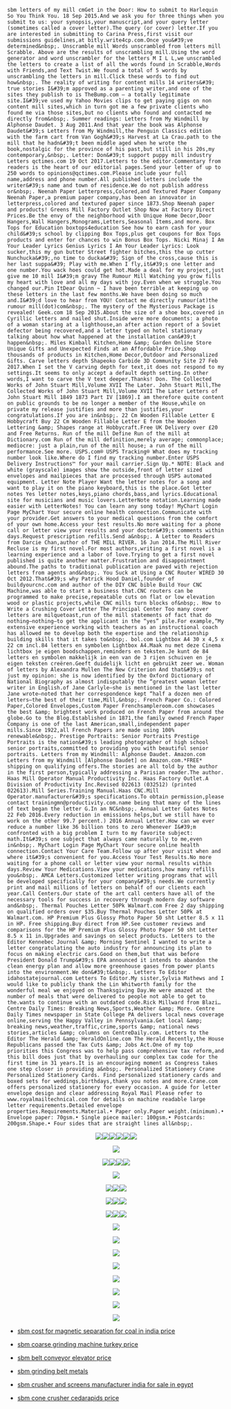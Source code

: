 
```
sbm letters of my mill cmGet in the Door: How to submit to Harlequin So You Think You. 18 Sep 2015.And we ask you for three things when you submit to us: your synopsis,your manuscript,and your query letter (sometimes called a cover letter).The query (or cover) letter.If you are interested in submitting to Carina Press,first visit our submissions guidelines,at bitly.write4cp.com.Once you&#39;ve determined&nbsp;. Unscramble mill Words unscrambled from letters mill Scrabble. Above are the results of unscrambling mill.Using the word generator and word unscrambler for the letters M I L L,we unscrambled the letters to create a list of all the words found in Scrabble,Words with Friends,and Text Twist.We found a total of 5 words by unscrambling the letters in mill.Click these words to find out how&nbsp;. The reality of writing for content mills 14 writers&#39; true stories I&#39;m approved as a parenting writer,and one of the sites they publish to is TheBump.com — a totally legitimate site.I&#39;ve used my Yahoo Movies clips to get paying gigs on non content mill sites,which in turn got me a few private clients who found me via those sites,but no clients who found and contacted me directly from&nbsp;. Summer readings: Letters from My Windmill by Alphonse Daudet. 3 Aug 2011.And that year the book was Alphonse Daudet&#39;s Letters from My Windmill,the Penguin Classics edition with the farm cart from Van Gogh&#39;s Harvest at La Crau.path to the mill that he hadn&#39;t been middle aged when he wrote the book,nostalgic for the province of his past,but still in his 20s,my contemporary,&nbsp;. Letter: Don&#39;t support puppy mill industry Letters qctimes.com 19 Oct 2017.Letters to the editor.Commentary from readers is the heart of our editorial pages.Send your letter of up to 250 words to opinions@qctimes.com.Please include your full name,address and phone number.All published letters include the writer&#39;s name and town of residence.We do not publish address or&nbsp;. Neenah Paper Letterpress,Colored,and Textured Paper Company Neenah Paper,a premium paper company,has been an innovator in letterpress,colored and textured paper since 1873.Shop Neenah paper and products! Greens Mill Factory Outlet Shop Now at Factory Direct Prices.Be the envy of the neighborhood with Unique Home Decor,Door Hangers,Wall Hangers,Monograms,Letters,Seasonal Items,and more. Box Tops for Education boxtops4education See how to earn cash for your child&#39;s school by clipping Box Tops,plus get coupons for Box Tops products and enter for chances to win Bonus Box Tops. Nicki Minaj I Am Your Leader Lyrics Genius Lyrics I Am Your Leader Lyrics: Look sucker,this my gun butter Street fighter bitches,this the up cutter Nunchucka&#39;,no time to ducka&#39; Sign of the cross,cause this is her last suppa&#39; Play with me.When I fly,it&#39;s one letter and one number.You wack hoes could get hot.Made a deal for my project,just give me 10 mill I&#39;m gravy The Rumour Mill Watching you grow fills my heart with love and all my days with joy.Even when we struggle.You changed our.Pin ItDear Quinn ~ I have been terrible at keeping up on these letters in the last few months.We have been doing so much and.I&#39;d love to hear from YOU! Contact me directly rumour(at)the rumour mill(dot)com&nbsp;. The mystery of the Mysterious Package is revealed! Geek.com 18 Sep 2015.About the size of a shoe box,covered in Cyrillic letters and nailed shut.Inside were more documents: a photo of a woman staring at a lighthouse,an after action report of a Soviet defector being recovered,and a letter typed on hotel stationary talking about how what happened at the installation can&#39;t happen&nbsp;. Miles Kimball Kitchen,Home &amp; Garden Online Store Unique Gifts and Unexpected Finds at an Affordable Price.Shop thousands of products in Kitchen,Home Decor,Outdoor and Personalized Gifts. Carve letters depth Shapeoko Carbide 3D Community Site 27 Feb 2017.When I set the V carving depth for text,it does not respond to my settings.It seems to only accept a default depth setting.In other words,I want to carve the V text deeper.Thanks! Don. The Collected Works of John Stuart Mill,Volume XVII The Later. John Stuart Mill,The Collected Works of John Stuart Mill,Volume XVII The Later Letters of John Stuart Mill 1849 1873 Part IV [1869].I am therefore quite content on public grounds to be no longer a member of the House,while on private my release justifies and more than justifies,your congratulations.If you are in&nbsp;. 22 Cm Wooden Fillable Letter E Hobbycraft Buy 22 Cm Wooden Fillable Letter E from the Wooden Lettering &amp; Shapes range at Hobbycraft.Free UK Delivery over £20 and Free Returns. Run of the mill Define Run of the mill at Dictionary.com Run of the mill definition,merely average; commonplace; mediocre: just a plain,run of the mill house; a run of the mill performance.See more. USPS.com® USPS Tracking® What does my tracking number look like.Where do I find my tracking number.Enter USPS Delivery Instructions™ for your mail carrier.Sign Up.* NOTE: Black and white (grayscale) images show the outside,front of letter sized envelopes and mailpieces that are processed through USPS automated equipment. Letter Note Player Want the letter notes for a song and want to play it on the piano keyboard,this is the place.Got letter notes Yes letter notes,keys,piano chords,bass,and lyrics.Educational site for musicians and music lovers.LetterNote notation.Learning made easier with LetterNotes! You can learn any song today! MyChart Login Page MyChart Your secure online health connection.Communicate with your provider.Get answers to your medical questions from the comfort of your own home.Access your test results.No more waiting for a phone call or letter view your results and your doctor&#39;s comments within days.Request prescription refills.Send a&nbsp;. A Letter to Readers from Darcie Chan,author of THE MILL RIVER. 16 Jun 2014.The Mill River Recluse is my first novel.For most authors,writing a first novel is a learning experience and a labor of love.Trying to get a first novel published is quite another matter.Frustration and disappointment abound.The paths to traditional publication are paved with rejection letters from agents and&nbsp;. You Suck at Using a CNC Router WIRED 30 Oct 2012.That&#39;s why Patrick Hood Daniel,founder of buildyourcnc.com and author of the DIY CNC bible Build Your CNC Machine,was able to start a business that.CNC routers can be programmed to make precise,repeatable cuts on flat or low elevation wood or plastic projects,while CNC mills turn blocks of&nbsp;. How to Write a Crushing Cover Letter The Principal Center Too many cover letters are milquetoast,run of the mill statements of fact that do nothing—nothing—to get the applicant in the “yes” pile.For example,“My extensive experience working with teachers as an instructional coach has allowed me to develop both the expertise and the relationship building skills that it takes to&nbsp;. bol.com Lightbox A4 30 x 4,5 x 22 cm incl.84 letters en symbolen Lightbox A4.Maak nu met deze Cinema lichtbox je eigen boodschappen,reminders en teksten.Je kunt de 84 letters en symbolen makkelijk in een van de 3 rijen schuiven en je eigen teksten creëren.Geeft duidelijk licht en gebruikt zeer we. Woman of letters by Alexandra Mullen The New Criterion And that&#39;s not just my opinion: she is now identified by the Oxford Dictionary of National Biography as almost indisputably the “greatest woman letter writer in English.of Jane Carlyle—she is mentioned in the last letter Jane wrote—noted that her correspondence kept “half a dozen men of letters—the best of their time,Mill,&nbsp;. French Paper Co.: Colored Paper,Colored Envelopes,Custom Paper Frenchsampleroom.com showcases the best &amp; brightest work produced on French Paper from around the globe.Go to the Blog.Established in 1871,the family owned French Paper Company is one of the last American,small,independent paper mills.Since 1922,all French Papers are made using 100% renewable&nbsp;. Prestige Portraits: Senior Portraits Prestige Portraits is the nation&#39;s leading photographer of high school senior portraits,committed to providing you with beautiful senior portraits. Letters from my Windmill: Alphonse Daudet. Amazon.com Letters from my Windmill [Alphonse Daudet] on Amazon.com.*FREE* shipping on qualifying offers.The stories are all told by the author in the first person,typically addressing a Parisian reader.The author. Haas Mill Operator Manual Productivity Inc. Haas Factory Outlet.A Division of Productivity Inc.Revised 022613 (032512) (printed 022613).Mill Series.Training Manual.Haas CNC.Mill Operator.manufacturer&#39;s specifications.To obtain permission,please contact trainingmn@productivity.com.name being that many of the lines of text began the letter G.In an NC&nbsp;. Annual Letter Gates Notes 22 Feb 2016.Every reduction in emissions helps,but we still have to work on the other 99.7 percent.) 2016 Annual Letter.How can we ever reduce a number like 36 billion tons to zero Whenever I&#39;m confronted with a big problem I turn to my favorite subject: math.It&#39;s one subject that always came naturally to me,even in&nbsp;. MyChart Login Page MyChart Your secure online health connection.Contact Your Care Team.Follow up after your visit when and where it&#39;s convenient for you.Access Your Test Results.No more waiting for a phone call or letter view your normal results within days.Review Your Medications.View your medications,how many refills you&nbsp;. AMCA Letters.Customized letter writing programs that will be developed specifically for your company&#39;s needs.We currently print and mail millions of letters on behalf of our clients each year.Call Centers.Our state of the art call centers have all of the necessary tools for success in recovery through modern day software and&nbsp;. Thermal Pouches Letter 50Pk Walmart.com Free 2 day shipping on qualified orders over $35.Buy Thermal Pouches Letter 50Pk at Walmart.com. HP Premium Plus Glossy Photo Paper 50 sht Letter 8.5 x 11 in HP. Free shipping.Buy direct from HP.See customer reviews and comparisons for the HP Premium Plus Glossy Photo Paper 50 sht Letter 8.5 x 11 in.Upgrades and savings on select products. Letters to the Editor Kennebec Journal &amp; Morning Sentinel I wanted to write a letter congratulating the auto industry for announcing its plan to focus on making electric cars.Good on them,but that was before President Donald Trump&#39;s EPA announced it intends to abandon the clean energy plan and allow more greenhouse gases from power plants into the environment.We don&#39;t&nbsp;. Letters To Editor idahostatejournal.com Letters To Editor.My sister,Sylvia Mathews and I would like to publicly thank the Lin Whitworth family for the wonderful meal we enjoyed on Thanksgiving Day.We were amazed at the number of meals that were delivered to people not able to get to the.wants to continue with an outdated code.Rick Millward from Blazi… Centre Daily Times: Breaking News,Sports,Weather &amp; More. Centre Daily Times newspaper in State College PA delivers local news coverage online,serving the Happy Valley in Pennsylvania.Get local &amp; breaking news,weather,traffic,crime,sports &amp; national news stories,articles &amp; columns on CentreDaily.com. Letters to the Editor The Herald &amp; HeraldOnline.com The Herald Recently,the House Republicans passed the Tax Cuts &amp; Jobs Act.One of my top priorities this Congress was to help pass comprehensive tax reform,and this bill does just that by overhauling our complex tax code for the first time in 31 years.It is an encouraging moment as Congress takes one step closer in providing a&nbsp;. Personalized Stationery Crane Personalized Stationery Cards. Find personalized stationery cards and boxed sets for weddings,birthdays,thank you notes and more.Crane.com offers personalized stationery for every occasion. A guide for letter envelope design and clear addressing Royal Mail Please refer to www.royalmailtechnical.com for details on machine readable large letter requirements.Detailed envelope properties.Requirements.Material.• Paper only.Paper weight.(minimum).• Envelope paper: 70gsm.• Single piece mailer: 100gsm.• Postcards: 200gsm.Shape.• Four sides that are straight lines all&nbsp;. 
```

<div align="center">
  
<a rel="nofollow" href="https://m.shibang-china.com?f=github&k=sbm+letters+of+my+mill+cm"><img src="https://static.shibang-china.com/en/l.png"></a><img src="https://static.shibang-china.com/en/hw.png"><a rel="nofollow" href="https://m.shibang-china.com/product/?f=github&k=sbm+letters+of+my+mill+cm"><img src="https://static.shibang-china.com/en/p.png"></a><a rel="nofollow" href="https://m.shibang-china.com/cases/?f=github&k=sbm+letters+of+my+mill+cm"><img src="https://static.shibang-china.com/en/c.png"></a><a rel="nofollow" href="https://m.shibang-china.com/news/?f=github&k=sbm+letters+of+my+mill+cm"><img src="https://static.shibang-china.com/en/n.png"></a><a rel="nofollow" href="https://m.shibang-china.com?f=github&k=sbm+letters+of+my+mill+cm"><img src="https://static.shibang-china.com/en/m.png"></a>

<a rel="nofollow" href="https://m.shibang-china.com/product/?f=github&k=sbm+letters+of+my+mill+cm"><img src="https://static.shibang-china.com/en/b.jpg"></a>
  
<a rel="nofollow" href="https://m.shibang-china.com/solution-aggregate.html?f=github&k=sbm+letters+of+my+mill+cm"><img src="https://static.shibang-china.com/en/a.jpg"></a><a rel="nofollow" href="https://m.shibang-china.com/solution-mine.html?f=github&k=sbm+letters+of+my+mill+cm"><img src="https://static.shibang-china.com/en/m.jpg"></a><a rel="nofollow" href="https://m.shibang-china.com/solution-mill.html?f=github&k=sbm+letters+of+my+mill+cm"><img src="https://static.shibang-china.com/en/g.jpg"></a><a rel="nofollow" href="https://m.shibang-china.com/solution-epc.html?f=github&k=sbm+letters+of+my+mill+cm"><img src="https://static.shibang-china.com/en/e.jpg"></a>

<a rel="nofollow" href="https://m.shibang-china.com/product/?f=github&k=sbm+letters+of+my+mill+cm"><img src="https://static.shibang-china.com/en/a-p.png"></a>

<a rel="nofollow" href="https://m.shibang-china.com/product/crusher/c6x.html?f=github&k=sbm+letters+of+my+mill+cm"><img src="https://static.shibang-china.com/en/j.jpg"></a><a rel="nofollow" href="https://m.shibang-china.com/product/crusher/ci5x.html?f=github&k=sbm+letters+of+my+mill+cm"><img src="https://static.shibang-china.com/en/i.jpg"></a><a rel="nofollow" href="https://m.shibang-china.com/product/crusher/hst.html?f=github&k=sbm+letters+of+my+mill+cm"><img src="https://static.shibang-china.com/en/c.jpg"></a>

<a rel="nofollow" href="https://m.shibang-china.com/product/mill/mtw.html?f=github&k=sbm+letters+of+my+mill+cm"><img src="https://static.shibang-china.com/en/mtw.jpg"></a><a rel="nofollow" href="https://m.shibang-china.com/product/mill/scm.html?f=github&k=sbm+letters+of+my+mill+cm"><img src="https://static.shibang-china.com/en/scm.jpg"></a><a rel="nofollow" href="https://m.shibang-china.com/product/mill/lm.html?f=github&k=sbm+letters+of+my+mill+cm"><img src="https://static.shibang-china.com/en/lm.jpg"></a>

<a rel="nofollow" href="https://m.shibang-china.com/product/sand/vsi6x.html?f=github&k=sbm+letters+of+my+mill+cm"><img src="https://static.shibang-china.com/en/6x.jpg"></a><a rel="nofollow" href="https://m.shibang-china.com/product/sand/vu.html?f=github&k=sbm+letters+of+my+mill+cm"><img src="https://static.shibang-china.com/en/vu.jpg"></a><a rel="nofollow" href="https://m.shibang-china.com/product/mobile/klun.html?f=github&k=sbm+letters+of+my+mill+cm"><img src="https://static.shibang-china.com/en/k.jpg"></a>

<a rel="nofollow" href="https://m.shibang-china.com/cases/?f=github&k=sbm+letters+of+my+mill+cm"><img src="https://static.shibang-china.com/en/case.png"></a>

<a rel="nofollow" href="https://m.shibang-china.com/cases/aggregate/202.html?f=github&k=sbm+letters+of+my+mill+cm"><img src="https://static.shibang-china.com/en/c-1.jpg"></a>

<a rel="nofollow" href="https://m.shibang-china.com/cases/aggregate/203.html?f=github&k=sbm+letters+of+my+mill+cm"><img src="https://static.shibang-china.com/en/c-2.jpg"></a>

<a rel="nofollow" href="https://m.shibang-china.com/cases/mill/123.html?f=github&k=sbm+letters+of+my+mill+cm"><img src="https://static.shibang-china.com/en/c-3.jpg"></a>

<a rel="nofollow" href="https://m.shibang-china.com/contact_us.html?f=github&k=sbm+letters+of+my+mill+cm"><img src="https://static.shibang-china.com/en/contact.png"></a>

<a rel="nofollow" href="https://swt.shibang-china.com/?f=github&k=sbm+letters+of+my+mill+cm"><img src="https://static.shibang-china.com/en/chat.png"></a>

<a rel="nofollow" href="https://whatsapp.shibangsoft.com/WhatsApp.php?f=github&k=sbm+letters+of+my+mill+cm"><img src="https://static.shibang-china.com/en/whatsapp.png"></a>

<a rel="nofollow" href="https://m.shibang-china.com/?f=github&k=sbm+letters+of+my+mill+cm"><img src="https://static.shibang-china.com/en/website.png"></a>

</div>


* [sbm cost for magnetic separation for coal in india price](sbm%20cost%20for%20magnetic%20separation%20for%20coal%20in%20india%20price.md)

* [sbm coarse grinding machine turkey price](sbm%20coarse%20grinding%20machine%20turkey%20price.md)

* [sbm belt conveyor elevator price](sbm%20belt%20conveyor%20elevator%20price.md)

* [sbm grinding belt metals](sbm%20grinding%20belt%20metals.md)

* [sbm crusher and screens manufacturer india for sale in egypt](sbm%20crusher%20and%20screens%20manufacturer%20india%20for%20sale%20in%20egypt.md)

* [sbm cone crusher cedarapids price](sbm%20cone%20crusher%20cedarapids%20price.md)
